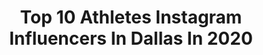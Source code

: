 ---
title: Top 10 Athletes Instagram Influencers In Dallas In 2020
description: >-
  Find top athletes Instagram influencers in Dallas in 2020. Most popular hashtags: #dallas #athlete #ootd #blessed.
platform: Instagram
profiles:
  - username: "camallison"
    fullname: >-
      CAM ALLISON
    location: "United States"
    followers: 38604
    engagement: 674
    commentsToLikes: 0.013604
    id: ckapcgcce3p5p0i78zc5fjbqh
    verified: false
    hashtags: "#chillout, #wishyouwerehere, #facetimephotoshoot, #hoesmad"
  - username: "tseguin92"
    fullname: >-
      Tyler Seguin
    location: "United States"
    followers: 614687
    engagement: 830
    commentsToLikes: 0.007868
    id: ck0u2fqz9ztsg0i190n7py0fx
    verified: true
    hashtags: "#legend, #gerryapproved, #lfg, #nhlallstar"
  - username: "dallasmccarver"
    fullname: >-
      Dallas "Big Country" McCarver
    location: "United States"
    followers: 419236
    engagement: 536
    commentsToLikes: 0.035577
    id: ck0w16zz1huzl0i19d8rkk2cv
    verified: false
    hashtags: "#backday, #flexlewis, #flexlewisclassic, #bodybuilding"
  - username: "yolo_smith9"
    fullname: >-
      Jaylon Smith
    location: "United States"
    followers: 496080
    engagement: 323
    commentsToLikes: 0.006775
    id: ck14lstsiwayj0i19xeqviktu
    verified: true
    hashtags: "#rise, #icryo, #wearecryo, #tidetraining"
  - username: "breezylu"
    fullname: >-
      Bree'Anna Lucero
    location: "United States"
    followers: 6658
    engagement: 322
    commentsToLikes: 0.027894
    id: ck5cd522rijuy0i112xkqmg3l
    verified: false
    hashtags: ""
  - username: "briana_nichols_"
    fullname: >-
      Briana Nichols
    location: "United States"
    followers: 29253
    engagement: 202
    commentsToLikes: 0.054052
    id: ck8t3shct4bk90j788z0lqn9g
    verified: false
    hashtags: "#thick, #beyou, #guns, #casual"
  - username: "laurennalvarez"
    fullname: >-
      Lauren Alvarez
    location: "United States"
    followers: 115807
    engagement: 730
    commentsToLikes: 0.018479
    id: ckap5lz65c9e20i78hfxhsvb2
    verified: false
    hashtags: "#babydaddy, #glutes, #dallas, #armworkout"
  - username: "fbaftermath"
    fullname: >-
      Terron Beckham
    location: "United States"
    followers: 540566
    engagement: 156
    commentsToLikes: 0.016862
    id: ck6u32fx7vb2s0j719f63jwni
    verified: true
    hashtags: "#watch, #bleach, #twitch, #track"
  - username: "ktmclovin"
    fullname: >-
      ♦️Katie “Red”♦️
    location: "United States"
    followers: 22906
    engagement: 226
    commentsToLikes: 0.074538
    id: ck5qcuzvzsgh30i11eznj56n5
    verified: false
    hashtags: "#getoverit, #nostalgic, #sandersfit, #warmontop"
  - username: "uc.camjam"
    fullname: >-
      Cam-Jam™
    location: "United States"
    followers: 102605
    engagement: 259
    commentsToLikes: 0.025628
    id: ck5bwobzhm37d0i11evxxdkey
    verified: false
    hashtags: "#thisismylife, #cheeracro, #globe, #sponsoredpost"
---